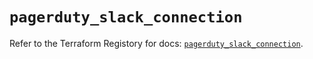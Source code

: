 # `pagerduty_slack_connection`

Refer to the Terraform Registory for docs: [`pagerduty_slack_connection`](https://registry.terraform.io/providers/pagerduty/pagerduty/2.16.2/docs/resources/slack_connection).
